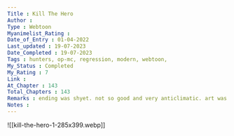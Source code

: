 ```yaml
---
Title : Kill The Hero
Author : 
Type : Webtoon
Myanimelist_Rating : 
Date_of_Entry : 01-04-2022
Last_updated : 19-07-2023
Date_Completed : 19-07-2023
Tags : hunters, op-mc, regression, modern, webtoon,
My_Status : Completed
My_Rating : 7
Link : 
At_Chapter : 143
Total_Chapters : 143
Remarks : ending was shyet. not so good and very anticlimatic. art was consistent throughout the series.
Notes : 
---
```

![[kill-the-hero-1-285x399.webp]]